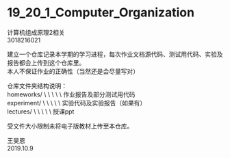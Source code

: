 # 19_20_1_Computer_Organization
计算机组成原理2相关    
3018216021    

建立一个仓库记录本学期的学习进程，每次作业文档源代码、测试用代码、实验及报告都会上传到这个仓库里。    
本人不保证作业的正确性（当然还是会尽量写对）


仓库文件夹结构说明：    
homeworks/     \ \  \ \ \     作业报告及部分测试用代码    
experiment/    \ \ \  \ \     实验代码及实验报告（如果有）    
lectures/      \ \ \ \ \      授课ppt    


受文件大小限制未将电子版教材上传至本仓库。

王昊恩      
2019.10.9

